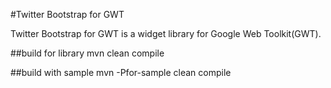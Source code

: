 #Twitter Bootstrap for GWT

Twitter Bootstrap for GWT is a widget library for Google Web Toolkit(GWT).

##build for library
mvn clean compile

##build with sample
mvn -Pfor-sample clean compile
